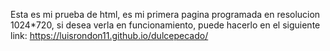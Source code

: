 Esta es mi prueba de html, es mi primera pagina programada en resolucion 1024*720, si desea verla en funcionamiento, puede hacerlo en el siguiente link:
https://luisrondon11.github.io/dulcepecado/
